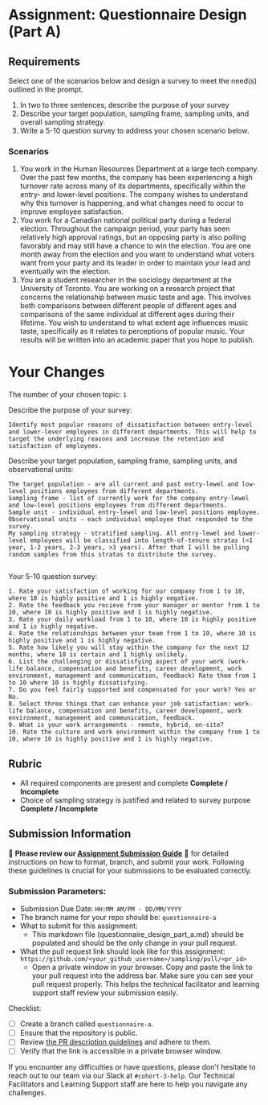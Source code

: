 # Assignment: Questionnaire Design (Part A)

## Requirements
Select one of the scenarios below and design a survey to meet the need(s) outlined in the prompt.

1.	In two to three sentences, describe the purpose of your survey
2.	Describe your target population, sampling frame, sampling units, and overall sampling strategy.
3.	Write a 5-10 question survey to address your chosen scenario below.


### Scenarios
1.	You work in the Human Resources Department at a large tech company. Over the past few months, the company has been experiencing a high turnover rate across many of its departments, specifically within the entry- and lower-level positions. The company wishes to understand why this turnover is happening, and what changes need to occur to improve employee satisfaction.
2.	You work for a Canadian national political party during a federal election. Throughout the campaign period, your party has seen relatively high approval ratings, but an opposing party is also polling favorably and may still have a chance to win the election. You are one month away from the election and you want to understand what voters want from your party and its leader in order to maintain your lead and eventually win the election.
3.	You are a student researcher in the sociology department at the University of Toronto. You are working on a research project that concerns the relationship between music taste and age. This involves both comparisons between different people of different ages and comparisons of the same individual at different ages during their lifetime. You wish to understand to what extent age influences music taste, specifically as it relates to perceptions of popular music. Your results will be written into an academic paper that you hope to publish.


# Your Changes

The number of your chosen topic: `1`

Describe the purpose of your survey:
```
Identify most popular reasons of dissatisfaction between entry-level and lower-lever employees in different departments. This will help to target the underlying reasons and increase the retention and satisfaction of employees. 
```

Describe your target population, sampling frame, sampling units, and observational units:
```
The target population - are all current and past entry-lewel and low-level positions employees from different departments. 
Sampling frame - list of currently work for the company entry-lewel and low-level positions employees from different departments.
Sample unit - individual entry-lewel and low-level positions employee.
Observational units - each individual employee that responded to the survey. 
My sampling strategy - stratified sampling. All entry-lewel and lower-level employees will be classified into length-of-tenure stratas (<1 year, 1-2 years, 2-3 years, >3 years). After that I will be pulling random samples from this stratas to distribute the survey. 
 
```

Your 5-10 question survey:
```
1. Rate your satisfaction of working for our company from 1 to 10, where 10 is highly positive and 1 is highly negative. 
2. Rate the feedback you recieve from your manager or mentor from 1 to 10, where 10 is highly positive and 1 is highly negative.
3. Rate your daily workload from 1 to 10, where 10 is highly positive and 1 is highly negative.
4. Rate the relationships between your team from 1 to 10, where 10 is highly positive and 1 is highly negative.
5. Rate how likely you will stay within the company for the next 12 months, where 10 is certain and 1 highly unlikely. 
6. List the challenging or dissatisfying aspect of your work (work-life balance, compensation and benefits, career development, work environment, management and communication, feedback) Rate them from 1 to 10 where 10 is highly dissatisfying. 
7. Do you feel fairly supported and compensated for your work? Yes or No. 
8. Select three things that can enhance your job satisfaction: work-life balance, compensation and benefits, career development, work environment, management and communication, feedback.  
9. What is your work arrangements - remote, hybrid, on-site?  
10. Rate the culture and work environment within the company from 1 to 10, where 10 is highly positive and 1 is highly negative. 
```

## Rubric

-	All required components are present and complete **Complete / Incomplete**
-	Choice of sampling strategy is justified and related to survey purpose **Complete / Incomplete**

## Submission Information

🚨 **Please review our [Assignment Submission Guide](https://github.com/UofT-DSI/onboarding/blob/main/onboarding_documents/submissions.md)** 🚨 for detailed instructions on how to format, branch, and submit your work. Following these guidelines is crucial for your submissions to be evaluated correctly.

### Submission Parameters:
* Submission Due Date: `HH:MM AM/PM - DD/MM/YYYY`
* The branch name for your repo should be: `questionnaire-a`
* What to submit for this assignment:
    * This markdown file (questionnaire_design_part_a.md) should be populated and should be the only change in your pull request.
* What the pull request link should look like for this assignment: `https://github.com/<your_github_username>/sampling/pull/<pr_id>`
    * Open a private window in your browser. Copy and paste the link to your pull request into the address bar. Make sure you can see your pull request properly. This helps the technical facilitator and learning support staff review your submission easily.

Checklist:
- [ ] Create a branch called `questionnaire-a`.
- [ ] Ensure that the repository is public.
- [ ] Review [the PR description guidelines](https://github.com/UofT-DSI/onboarding/blob/main/onboarding_documents/submissions.md#guidelines-for-pull-request-descriptions) and adhere to them.
- [ ] Verify that the link is accessible in a private browser window.

If you encounter any difficulties or have questions, please don't hesitate to reach out to our team via our Slack at `#cohort-3-help`. Our Technical Facilitators and Learning Support staff are here to help you navigate any challenges.
